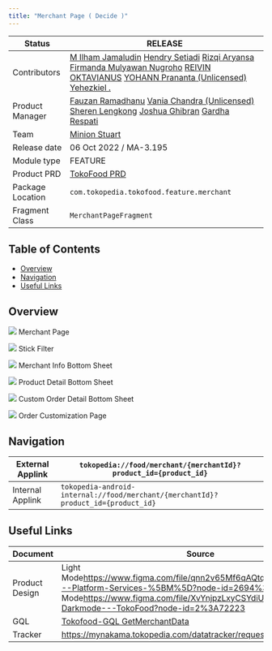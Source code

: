 ```yaml
---
title: "Merchant Page ( Decide )"
---
```







| **Status**       | <!--start status:GREEN-->RELEASE<!--end status-->                                                                                                                                                                                                                                                                                                                                                                                                                                                                                                                                                                                                                                                                                                                    |
|------------------|----------------------------------------------------------------------------------------------------------------------------------------------------------------------------------------------------------------------------------------------------------------------------------------------------------------------------------------------------------------------------------------------------------------------------------------------------------------------------------------------------------------------------------------------------------------------------------------------------------------------------------------------------------------------------------------------------------------------------------------------------------------------|
| Contributors     | [M Ilham Jamaludin](https://tokopedia.atlassian.net/wiki/people/5c87306ea329a40b8555c1ca?ref=confluence) [Hendry Setiadi](https://tokopedia.atlassian.net/wiki/people/5c94ae68999a3f2d4cae9b85?ref=confluence) [Rizqi Aryansa](https://tokopedia.atlassian.net/wiki/people/5e25ee87006fae0ca232e1ac?ref=confluence) [Firmanda Mulyawan Nugroho](https://tokopedia.atlassian.net/wiki/people/5d91c148fdfa560dcc3a040f?ref=confluence) [REIVIN OKTAVIANUS](https://tokopedia.atlassian.net/wiki/people/5dae89dab86cd40c2da5ad2f?ref=confluence) [YOHANN Prananta (Unlicensed)](https://tokopedia.atlassian.net/wiki/people/5de4eab04ae7b80d0d19f990?ref=confluence) [Yehezkiel .](https://tokopedia.atlassian.net/wiki/people/5c94aa7a7792242c8613ad14?ref=confluence) |
| Product Manager  | [Fauzan Ramadhanu](https://tokopedia.atlassian.net/wiki/people/5b6b99772f51d429dce93e93?ref=confluence) [Vania Chandra (Unlicensed)](https://tokopedia.atlassian.net/wiki/people/5c735c615b4c267532745762?ref=confluence) [Sheren Lengkong](https://tokopedia.atlassian.net/wiki/people/5de4c4a27474110e2311ebec?ref=confluence) [Joshua Ghibran](https://tokopedia.atlassian.net/wiki/people/70121:7d12fd85-be0a-4d0c-a14e-8279fe20ff69?ref=confluence) [Gardha Respati](https://tokopedia.atlassian.net/wiki/people/5bf669b40495101184444320?ref=confluence)                                                                                                                                                                                                       |
| Team             | [Minion Stuart](https://tokopedia.atlassian.net/people/team/eeba862a-bd9d-472c-b901-415b15b1a37e?ref=directory&src=peopleMenu)                                                                                                                                                                                                                                                                                                                                                                                                                                                                                                                                                                                                                                       |
| Release date     | 06 Oct 2022 / <!--start status:GREY-->MA-3.195<!--end status-->                                                                                                                                                                                                                                                                                                                                                                                                                                                                                                                                                                                                                                                                                                      |
| Module type      | <!--start status:YELLOW-->FEATURE<!--end status-->                                                                                                                                                                                                                                                                                                                                                                                                                                                                                                                                                                                                                                                                                                                   |
| Product PRD      | [TokoFood PRD](https://docs.google.com/document/d/1GnxJ1JUmOd8vCG0zpOl1K990w9ex4-YBsvf0XM_lvNU)                                                                                                                                                                                                                                                                                                                                                                                                                                                                                                                                                                                                                                                                      |
| Package Location | `com.tokopedia.tokofood.feature.merchant`                                                                                                                                                                                                                                                                                                                                                                                                                                                                                                                                                                                                                                                                                                                            |
| Fragment Class   | `MerchantPageFragment`                                                                                                                                                                                                                                                                                                                                                                                                                                                                                                                                                                                                                                                                                                                                               |

## Table of Contents

- [Overview](https://tokopedia.atlassian.net/wiki/spaces/PA/pages/1989545980/Merchant+Page+Decide#%5BhardBreak%5DOverview)
- [Navigation](https://tokopedia.atlassian.net/wiki/spaces/PA/pages/1989545980/Merchant+Page+Decide#%5BhardBreak%5DNavigation)
- [Useful Links](https://tokopedia.atlassian.net/wiki/spaces/PA/pages/1989545980/Merchant+Page+Decide#Useful-Links)

## Overview







![](https://docs-android.tokopedia.net/images/docs/tokofood/decide/merchant_page.png) Merchant Page





![](https://docs-android.tokopedia.net/images/docs/tokofood/decide/stick_filter.png) Stick Filter





![](https://docs-android.tokopedia.net/images/docs/tokofood/decide/merchant_info_bottom_sheet.png) Merchant Info Bottom Sheet







![](https://docs-android.tokopedia.net/images/docs/tokofood/decide/product_detail_bottom_sheet.png) Product Detail Bottom Sheet





![](https://docs-android.tokopedia.net/images/docs/tokofood/decide/custom_order_detail_bottom_sheet.png) Custom Order Detail Bottom Sheet





![](https://docs-android.tokopedia.net/images/docs/tokofood/decide/order_customization_page.png) Order Customization Page







## Navigation



| External Applink | `tokopedia://food/merchant/{merchantId}?product_id={product_id}`                  |
|------------------|-----------------------------------------------------------------------------------|
| Internal Applink | `tokopedia-android-internal://food/merchant/{merchantId}?product_id={product_id}` |

## Useful Links



| **Document**   | **Source**                                                                                                                                                                                                                       |
|----------------|----------------------------------------------------------------------------------------------------------------------------------------------------------------------------------------------------------------------------------|
| Product Design | Light Mode<https://www.figma.com/file/qnn2v65Mf6qAQtqpjlao9S/TokoFood---Platform-Services-%5BM%5D?node-id=2694%3A254137> Dark Mode<https://www.figma.com/file/XvYnjpzLxyCSYdiUZwC2Pb/UI---Darkmode---TokoFood?node-id=2%3A72223> |
| GQL            | [Tokofood-GQL GetMerchantData](/wiki/spaces/TECH/pages/1926825412/Tokofood-GQL+GetMerchantData)                                                                                                                                  |
| Tracker        | <https://mynakama.tokopedia.com/datatracker/requestdetail/view/3055>                                                                                                                                                             |




